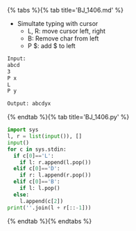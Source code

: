 {% tabs %}{% tab title='BJ_1406.md' %}

* Simultate typing with cursor
  * L, R: move cursor left, right
  * B: Remove char from left
  * P $: add $ to left

```txt
Input:
abcd
3
P x
L
P y

Output: abcdyx
```

{% endtab %}{% tab title='BJ_1406.py' %}

```py
import sys
l, r = list(input()), []
input()
for c in sys.stdin:
  if c[0]=='L':
    if l: r.append(l.pop())
  elif c[0]=='D':
    if r: l.append(r.pop())
  elif c[0]=='B':
    if l: l.pop()
  else:
    l.append(c[2])
print(''.join(l + r[::-1]))
```

{% endtab %}{% endtabs %}
